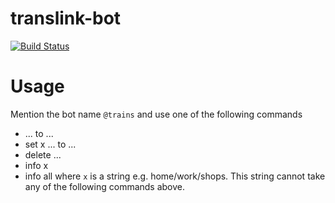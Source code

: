 # translink-bot
[![Build Status](https://travis-ci.org/ntyndall/translink.bot.svg?branch=master)](https://travis-ci.org/ntyndall/translink.bot)

# Usage
Mention the bot name `@trains` and use one of the following commands
 - ... to ...
 - set x ... to ...
 - delete ...
 - info x
 - info all
where `x` is a string e.g. home/work/shops. This string cannot take any of the following commands above.
